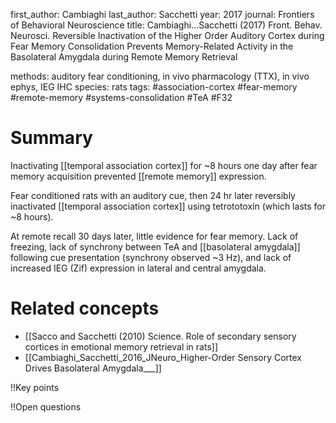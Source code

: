 first_author: Cambiaghi
last_author: Sacchetti
year: 2017
journal: Frontiers of Behavioral Neuroscience
title: Cambiaghi...Sacchetti (2017) Front. Behav. Neurosci. Reversible Inactivation of the Higher Order Auditory Cortex during Fear Memory Consolidation Prevents Memory-Related Activity in the Basolateral Amygdala during Remote Memory Retrieval

methods: auditory fear conditioning, in vivo pharmacology (TTX), in vivo ephys, IEG IHC
species: rats
tags: #association-cortex #fear-memory #remote-memory #systems-consolidation #TeA #F32

# Summary
Inactivating [[temporal association cortex]] for ~8 hours one day after fear memory acquisition prevented [[remote memory]] expression.

Fear conditioned rats with an auditory cue, then 24 hr later reversibly inactivated [[temporal association cortex]] using tetrototoxin (which lasts for ~8 hours). 

At remote recall 30 days later, little evidence for fear memory. Lack of freezing, lack of synchrony between TeA and [[basolateral amygdala]] following cue presentation (synchrony observed ~3 Hz), and lack of increased IEG (Zif) expression in lateral and central amygdala.

# Related concepts
* [[Sacco and Sacchetti (2010) Science. Role of secondary sensory cortices in emotional memory retrieval in rats]]
* [[Cambiaghi_Sacchetti_2016_JNeuro_Higher-Order Sensory Cortex Drives Basolateral Amygdala___]]

!!Key points

!!Open questions